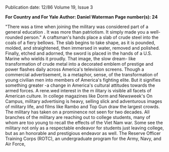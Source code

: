 Publication date: 12/86
Volume 19, Issue 3

**For Country and For Yale**
**Author: Daniel Waterman**
**Page number(s): 24**

"There was a time 
when joining the 
military was 
considered part of a 
general education . 
It was more than 
patriotism. It simply 
made you a well-
rounded person." 
A craftsman's hands place a slab of 
crude steel into the coals of a fiery 
bellows. The slab begins to take shape, 
as 
it 
is 
pounded, 
molded, 
and 
straightened, then immersed in water, 
removed and polished. Finally, etched 
and adorned, the sword is placed in the 
hands of a U.S. Marine who wields it 
proudly. That image, the slow dream-
like transformation of crude metal into 
a decorated emblem of prestige and 
power flashes daily across America's 
television 
screens. 
Though 
a 
commercial advertisement, 
is a 
metaphor, 
sense, 
of the 
transformation of young civilian men 
into members of America's fighting 
elite. But it signifies something greater 
-a change 
in America's cultural 
attitudes towards the armed forces. 
A rene.wed interest in the m ilitary is 
visible 
all 
facets of American 
culture. In college magazines like Dorm 
and Newsweek's On Campus, military 
advertising is heavy, selling slick and 
adventurous images of military life, 
and films like Rambo and Top Gun draw 
the largest crowds. The military has 
taken on a prominence not seen for 
two decades. 
All branches of the 
military are reaching out to college 
students, many of whom are too young 
to recall the effects of the Viet Nam 
war. Some see the military not only as 
a respectable endeavor for students just 
leaving college, but as an honorable 
and prestigious endeavor as well. 
The Reserve Officer Training Corps 
(ROTC), an undergraduate program 
for the Army, Navy, and Air Force,